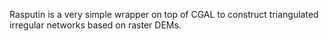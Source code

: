 Rasputin is a very simple wrapper on top of CGAL to construct triangulated irregular networks based on raster DEMs.
